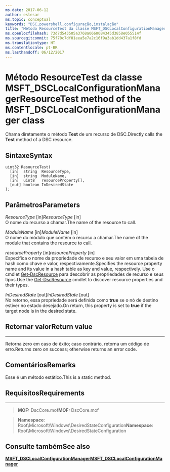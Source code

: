 ```yaml
---
ms.date: 2017-06-12
author: eslesar
ms.topic: conceptual
keywords: "DSC,powershell,configuração,instalação"
title: "Método ResourceTest da classe MSFT_DSCLocalConfigurationManager"
ms.openlocfilehash: 73d7d543505a3768a0660084345d3858e055514f
ms.sourcegitcommit: 75f70c7df01eea5e7a2c16f9a3ab1dd437a1f8fd
ms.translationtype: HT
ms.contentlocale: pt-BR
ms.lasthandoff: 06/12/2017
---
```

# <a name="resourcetest-method-of-the-msftdsclocalconfigurationmanager-class"></a><span data-ttu-id="0c295-103">Método ResourceTest da classe MSFT_DSCLocalConfigurationManager</span><span class="sxs-lookup"><span data-stu-id="0c295-103">ResourceTest method of the MSFT_DSCLocalConfigurationManager class</span></span>

<span data-ttu-id="0c295-104">Chama diretamente o método **Test** de um recurso de DSC.</span><span class="sxs-lookup"><span data-stu-id="0c295-104">Directly calls the **Test** method of a DSC resource.</span></span>

<a name="syntax"></a><span data-ttu-id="0c295-105">Sintaxe</span><span class="sxs-lookup"><span data-stu-id="0c295-105">Syntax</span></span>
------

```mof
uint32 ResourceTest(
  [in]  string  ResourceType,
  [in]  string  ModuleName,
  [in]  uint8   resourceProperty[],
  [out] boolean InDesiredState
);
```

<a name="parameters"></a><span data-ttu-id="0c295-106">Parâmetros</span><span class="sxs-lookup"><span data-stu-id="0c295-106">Parameters</span></span>
----------

<span data-ttu-id="0c295-107">*ResourceType* \[in\]</span><span class="sxs-lookup"><span data-stu-id="0c295-107">*ResourceType* \[in\]</span></span>  
<span data-ttu-id="0c295-108">O nome do recurso a chamar.</span><span class="sxs-lookup"><span data-stu-id="0c295-108">The name of the resource to call.</span></span>

<span data-ttu-id="0c295-109">*ModuleName* \[in\]</span><span class="sxs-lookup"><span data-stu-id="0c295-109">*ModuleName* \[in\]</span></span>  
<span data-ttu-id="0c295-110">O nome do módulo que contém o recurso a chamar.</span><span class="sxs-lookup"><span data-stu-id="0c295-110">The name of the module that contains the resource to call.</span></span>

<span data-ttu-id="0c295-111">*resourceProperty* \[in\]</span><span class="sxs-lookup"><span data-stu-id="0c295-111">*resourceProperty* \[in\]</span></span>  
<span data-ttu-id="0c295-112">Especifica o nome da propriedade de recurso e seu valor em uma tabela de hash como chave e valor, respectivamente.</span><span class="sxs-lookup"><span data-stu-id="0c295-112">Specifies the resource property name and its value in a hash table as key and value, respectively.</span></span> <span data-ttu-id="0c295-113">Use o cmdlet [Get-DscResource](https://technet.microsoft.com/en-us/library/dn521625.aspx) para descobrir as propriedades de recurso e seus tipos.</span><span class="sxs-lookup"><span data-stu-id="0c295-113">Use the [Get-DscResource](https://technet.microsoft.com/en-us/library/dn521625.aspx) cmdlet to discover resource properties and their types.</span></span>

<span data-ttu-id="0c295-114">*InDesiredState* \[out\]</span><span class="sxs-lookup"><span data-stu-id="0c295-114">*InDesiredState* \[out\]</span></span>  
<span data-ttu-id="0c295-115">No retorno, essa propriedade será definida como **true** se o nó de destino estiver no estado desejado.</span><span class="sxs-lookup"><span data-stu-id="0c295-115">On return, this property is set to **true** if the target node is in the desired state.</span></span>

## <a name="return-value"></a><span data-ttu-id="0c295-116">Retornar valor</span><span class="sxs-lookup"><span data-stu-id="0c295-116">Return value</span></span>
------------

<span data-ttu-id="0c295-117">Retorna zero em caso de êxito; caso contrário, retorna um código de erro.</span><span class="sxs-lookup"><span data-stu-id="0c295-117">Returns zero on success; otherwise returns an error code.</span></span>

## <a name="remarks"></a><span data-ttu-id="0c295-118">Comentários</span><span class="sxs-lookup"><span data-stu-id="0c295-118">Remarks</span></span>

<span data-ttu-id="0c295-119">Esse é um método estático.</span><span class="sxs-lookup"><span data-stu-id="0c295-119">This is a static method.</span></span>

## <a name="requirements"></a><span data-ttu-id="0c295-120">Requisitos</span><span class="sxs-lookup"><span data-stu-id="0c295-120">Requirements</span></span>
------------
><span data-ttu-id="0c295-121">**MOF:** DscCore.mof</span><span class="sxs-lookup"><span data-stu-id="0c295-121">**MOF:** DscCore.mof</span></span>

><span data-ttu-id="0c295-122">**Namespace**: Root\Microsoft\Windows\DesiredStateConfiguration</span><span class="sxs-lookup"><span data-stu-id="0c295-122">**Namespace**: Root\Microsoft\Windows\DesiredStateConfiguration</span></span>


## <a name="see-also"></a><span data-ttu-id="0c295-123">Consulte também</span><span class="sxs-lookup"><span data-stu-id="0c295-123">See also</span></span>


[<span data-ttu-id="0c295-124">**MSFT_DSCLocalConfigurationManager**</span><span class="sxs-lookup"><span data-stu-id="0c295-124">**MSFT_DSCLocalConfigurationManager**</span></span>](msft-dsclocalconfigurationmanager.md)


 

 



